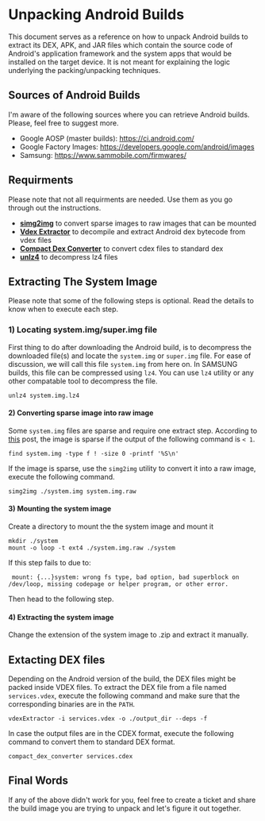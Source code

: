 # Unpacking Android Builds
This document serves as a reference on how to unpack Android builds to extract its DEX, APK, and JAR files which contain the source code of Android's application framework and the system apps that would be installed on the target device. It is not meant for explaining the logic underlying the packing/unpacking techniques.

## Sources of Android Builds
I'm aware of the following sources where you can retrieve Android builds. Please, feel free to suggest more.
- Google AOSP (master builds): https://ci.android.com/
- Google Factory Images: https://developers.google.com/android/images
- Samsung: https://www.sammobile.com/firmwares/

## Requirments

Please note that not all requirments are needed. Use them as you go through out the instructions.

 - [**simg2img**](https://github.com/anestisb/android-simg2img) to convert sparse images to raw images that can be mounted
 - [**Vdex Extractor**](https://github.com/anestisb/vdexExtractor) to decompile and extract Android dex bytecode from vdex files
 - [**Compact Dex Converter**](https://github.com/anestisb/vdexExtractor#compact-dex-converter) to convert cdex files to standard dex 
 - [**unlz4**](http://manpages.ubuntu.com/manpages/bionic/man1/lz4.1.html) to decompress lz4 files

## Extracting The System Image

Please note that some of the following steps is optional. Read the details to know when to execute each step.

### 1) Locating system.img/super.img file

First thing to do after downloading the Android build, is to decompress the downloaded file(s) and locate the `system.img` or `super.img` file. For ease of discussion, we will call this file `system.img` from here on. In SAMSUNG builds, this file can be compressed using `lz4`. You can use  `lz4` utility or any other compatable tool to decompress the file.

    unlz4 system.img.lz4

#### 2) Converting sparse image into raw image

Some `system.img` files are sparse and require one extract step. According to [this](https://unix.stackexchange.com/a/612890) post, the image is sparse if the output of the following command is `< 1`. 

    find system.img -type f ! -size 0 -printf '%S\n'

If the image is sparse, use the `simg2img` utility to convert it into a raw image, execute the following command.

    simg2img ./system.img system.img.raw

#### 3) Mounting the system image

Create a directory to mount the the system image and mount it

    mkdir ./system
    mount -o loop -t ext4 ./system.img.raw ./system
 
 If this step fails to due to:

     mount: {...}system: wrong fs type, bad option, bad superblock on /dev/loop, missing codepage or helper program, or other error.

Then head to the following step.

#### 4) Extracting the system image

Change the extension of the system image to .zip and extract it manually.


## Extacting DEX files

Depending on the Android version of the build, the DEX files might be packed inside VDEX files. To extract the DEX file from a file named `services.vdex`, execute the following command and make sure that the corresponding binaries are in the `PATH`.

    vdexExtractor -i services.vdex -o ./output_dir --deps -f

In case the output files are in the CDEX format, execute the following command to convert them to standard DEX format. 

    compact_dex_converter services.cdex

## Final Words

If any of the above didn't work for you, feel free to create a ticket and share the build image you are trying to unpack and let's figure it out together.
